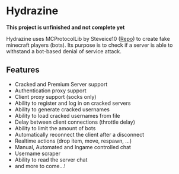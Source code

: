 # Hydrazine

**This project is unfinished and not complete yet**

Hydrazine uses MCProtocolLib by Steveice10 ([Repo](https://github.com/Steveice10/MCProtocolLib)) to create fake minecraft players (bots). Its purpose is to check if a server is able to withstand a bot-based denial of service attack.

## Features
* Cracked and Premium Server support
* Authentication proxy support
* Client proxy support (socks only)
* Ability to register and log in on cracked servers
* Ability to generate cracked usernames
* Ability to load cracked usernames from file
* Delay between client connections (throttle delay)
* Ability to limit the amount of bots
* Automatically reconnect the client after a disconnect
* Realtime actions (drop item, move, respawn, ...)
* Manual, Automated and Ingame controlled chat
* Username scraper
* Ability to read the server chat
* and more to come...!
